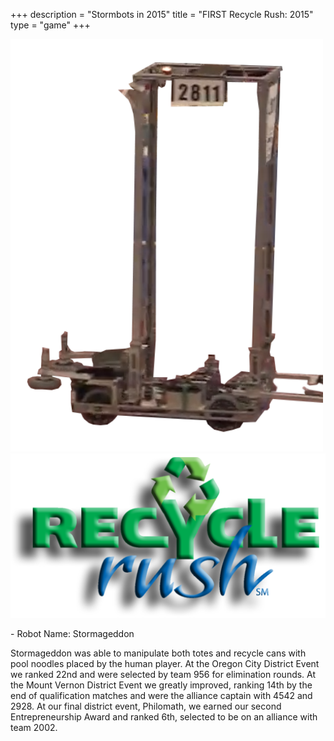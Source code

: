+++
description = "Stormbots in 2015"
title = "FIRST Recycle Rush: 2015"
type = "game"
+++

<img style="text-align: right" src="/images/RobotsIcons/2015 Robot.png" width="500"/>
<img style="text-align: right" src="/images/games/firstrecycle_rush.png" width="530"/>
<br />
<p>
- Robot Name: Stormageddon

Stormageddon was able to manipulate both totes and recycle cans with pool noodles placed by the human player. At the Oregon City District Event we ranked 22nd and were selected by team 956 for elimination rounds. At the Mount Vernon District Event we greatly improved, ranking 14th by the end of qualification matches and were the alliance captain with 4542 and 2928. At our final district event, Philomath, we earned our second Entrepreneurship Award and ranked 6th, selected to be on an alliance with team 2002.
</p>
